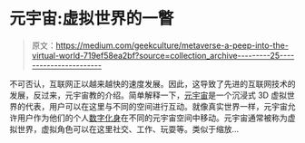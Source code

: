 # 元宇宙:虚拟世界的一瞥

> 原文：<https://medium.com/geekculture/metaverse-a-peep-into-the-virtual-world-719ef58ea2bf?source=collection_archive---------25----------------------->

不可否认，互联网正以越来越快的速度发展。因此，这导致了先进的互联网技术的发展，反过来，元宇宙教的介绍。简单解释一下，[元宇宙](https://www.google.com/amp/s/101blockchains.com/metaverse-use-cases/amp/)是一个沉浸式 3D 虚拟世界的代表，用户可以在这里与不同的空间进行互动。就像真实世界一样，元宇宙允许用户作为他们的个人[数字化身](https://www.google.com/amp/s/101blockchains.com/metaverse-use-cases/amp/)在不同的元宇宙空间中移动。元宇宙通常被称为虚拟世界，虚拟角色可以在这里社交、工作、玩耍等。类似于缩放…